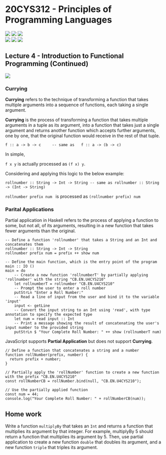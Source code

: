 # 20CYS312 - Principles of Programming Languages
![](https://img.shields.io/badge/Batch-21CYS-lightgreen) ![](https://img.shields.io/badge/UG-blue) ![](https://img.shields.io/badge/Subject-PPL-blue) <br/>
![](https://img.shields.io/badge/Lecture-2-orange) ![](https://img.shields.io/badge/Practical-3-orange) ![](https://img.shields.io/badge/Credits-3-orange)

## Lecture 4 - Introduction to Functional Programming (Continued)
![](https://img.shields.io/badge/-24th_Jan-orange)

### Currying
**Currying** refers to the technique of transforming a function that takes multiple arguments into a sequence of functions, each taking a single argument. 

**Currying** is the process of transforming a function that takes multiple arguments in a tuple as its argument, into a function that takes just a single argument and returns another function which accepts further arguments, one by one, that the original function would receive in the rest of that tuple.

```
f :: a -> b -> c     -- same as   f :: a -> (b -> c)
```

In simple,

``` f x y ``` is actually processed as ```(f x) y```.

Considering and applying this logic to the below example:

```
rollnumber :: String -> Int -> String -- same as rollnumber :: String -> (Int -> String)
```

```rollnumber prefix num ``` is processed as ``` (rollnumber prefix) num ```

### Parital Applications

Partial application in Haskell refers to the process of applying a function to some, but not all, of its arguments, resulting in a new function that takes fewer arguments than the original. 

```
-- Define a function 'rollnumber' that takes a String and an Int and concatenates them
rollnumber :: String -> Int -> String
rollnumber prefix num = prefix ++ show num

-- Define the main function, which is the entry point of the program
main :: IO ()
main = do
    -- Create a new function 'rollnumberT' by partially applying 'rollnumber' with the string "CB.EN.U4CYS210"
    let rollnumberT = rollnumber "CB.EN.U4CYS210"
    -- Prompt the user to enter a roll number
    putStrLn "Enter a Roll Number:"
    -- Read a line of input from the user and bind it to the variable 'input'
    input <- getLine
    -- Convert the input string to an Int using 'read', with type annotation to specify the expected type
    let num = read input :: Int
    -- Print a message showing the result of concatenating the user's input number to the provided string
    putStrLn $ "Your Complete Roll Number: " ++ show (rollnumberT num)
```

JavaScript supports **Partial Application** but does not support **Currying**.

```
// Define a function that concatenates a string and a number
function rollNumber(prefix, number) {
  return prefix + number;
}

// Partially apply the 'rollNumber' function to create a new function with the prefix "CB.EN.U4CYS210"
const rollNumberCB = rollNumber.bind(null, "CB.EN.U4CYS210");

// Use the partially applied function
const num = 44;
console.log("Your Complete Roll Number: " + rollNumberCB(num));
```

## Home work

Write a function `multiplyBy` that takes an `Int` and returns a function that multiplies its argument by that integer. 
For example, multiplyBy 5 should return a function that multiplies its argument by 5. Then, use partial application to create a new function `double` that doubles its argument, and a new function `triple` that triples its argument.
